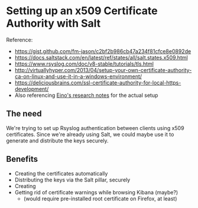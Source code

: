 # Setting up an x509 Certificate Authority with Salt

Reference: 
* https://gist.github.com/fm-jason/c2bf2b986cb47a234f81cfce8e0892de
* https://docs.saltstack.com/en/latest/ref/states/all/salt.states.x509.html
* https://www.rsyslog.com/doc/v8-stable/tutorials/tls.html
* http://virtuallyhyper.com/2013/04/setup-your-own-certificate-authority-ca-on-linux-and-use-it-in-a-windows-environment/
* https://deliciousbrains.com/ssl-certificate-authority-for-local-https-development/
* Also referencing [Eino's research notes](https://github.com/jisosomppi/log-analysis/blob/master/installations/tls/working-conf-with-certs.md) for the actual setup

## The need
We're trying to set up Rsyslog authentication between clients using x509 certificates. Since we're already using Salt, we could maybe use it to generate and distribute the keys securely.

## Benefits
* Creating the certificates automatically
* Distributing the keys via the Salt pillar, securely
* Creating 
* Getting rid of certificate warnings while browsing Kibana (maybe?)
  * (would require pre-installed root certificate on Firefox, at least)
